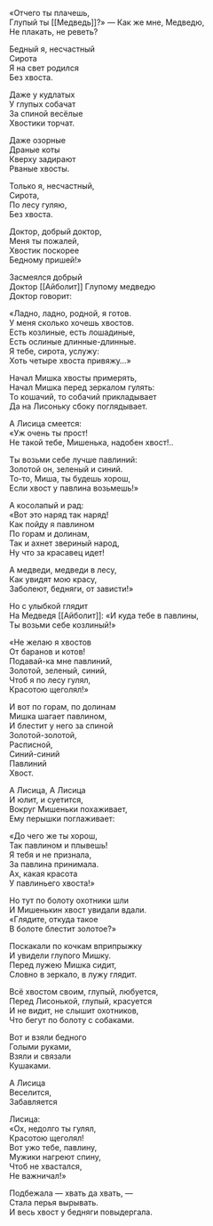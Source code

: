 «Отчего ты плачешь,  
Глупый ты [[Медведь]]?» —
Как же мне, Медведю,  
Не плакать, не реветь?

Бедный я, несчастный  
Сирота  
Я на свет родился  
Без хвоста.

Даже у кудлатых  
У глупых собачат  
За спиной весёлые  
Хвостики торчат.

Даже озорные  
Драные коты  
Кверху задирают  
Рваные хвосты.

Только я, несчастный,  
Сирота,  
По лесу гуляю,  
Без хвоста.

Доктор, добрый доктор,  
Меня ты пожалей,  
Хвостик поскорее  
Бедному пришей!»

Засмеялся добрый  
Доктор [[Айболит]]
Глупому медведю  
Доктор говорит:

«Ладно, ладно, родной, я готов.  
У меня сколько хочешь хвостов.  
Есть козлиные, есть лошадиные,  
Есть ослиные длинные-длинные.  
Я тебе, сирота, услужу:  
Хоть четыре хвоста привяжу…»

Начал Мишка хвосты примерять,  
Начал Мишка перед зеркалом гулять:  
То кошачий, то собачий прикладывает  
Да на Лисоньку сбоку поглядывает.

А Лисица смеется:  
«Уж очень ты прост!  
Не такой тебе, Мишенька, надобен хвост!..

Ты возьми себе лучше павлиний:  
Золотой он, зеленый и синий.  
То-то, Миша, ты будешь хорош,  
Если хвост у павлина возьмешь!»

А косолапый и рад:  
«Вот это наряд так наряд!  
Как пойду я павлином  
По горам и долинам,  
Так и ахнет звериный народ,  
Ну что за красавец идет!

А медведи, медведи в лесу,  
Как увидят мою красу,  
Заболеют, бедняги, от зависти!»

Но с улыбкой глядит  
На Медведя [[Айболит]]:
«И куда тебе в павлины,  
Ты возьми себе козлиный!»

«Не желаю я хвостов  
От баранов и котов!  
Подавай-ка мне павлиний,  
Золотой, зеленый, синий,  
Чтоб я по лесу гулял,  
Красотою щеголял!»

И вот по горам, по долинам  
Мишка шагает павлином,  
И блестит у него за спиной  
Золотой-золотой,  
Расписной,  
Синий-синий  
Павлиний  
Хвост.

А Лисица, А Лисица  
И юлит, и суетится,  
Вокруг Мишеньки похаживает,  
Ему перышки поглаживает:

«До чего же ты хорош,  
Так павлином и плывешь!  
Я тебя и не признала,  
За павлина принимала.  
Ах, какая красота  
У павлиньего хвоста!»

Но тут по болоту охотники шли  
И Мишенькин хвост увидали вдали.  
«Глядите, откуда такое  
В болоте блестит золотое?»

Поскакали по кочкам вприпрыжку  
И увидели глупого Мишку.  
Перед лужею Мишка сидит,  
Словно в зеркало, в лужу глядит.

Всё хвостом своим, глупый, любуется,  
Перед Лисонькой, глупый, красуется  
И не видит, не слышит охотников,  
Что бегут по болоту с собаками.

Вот и взяли бедного  
Голыми руками,  
Взяли и связали  
Кушаками.

А Лисица  
Веселится,  
Забавляется

Лисица:  
«Ох, недолго ты гулял,  
Красотою щеголял!  
Вот ужо тебе, павлину,  
Мужики нагреют спину,  
Чтоб не хвастался,  
Не важничал!»

Подбежала — хвать да хвать, —  
Стала перья вырывать.  
И весь хвост у бедняги повыдергала.